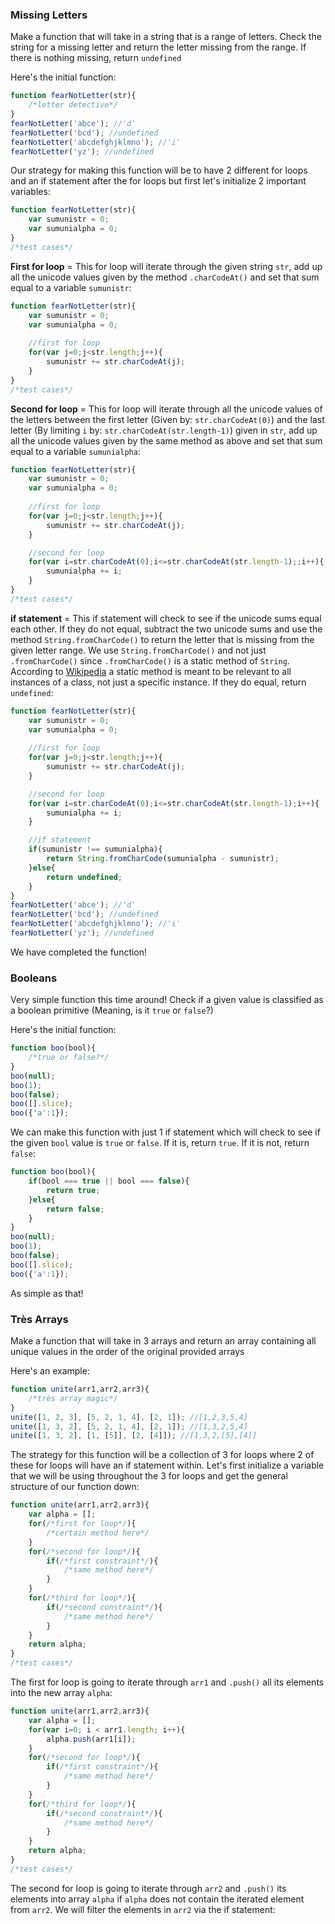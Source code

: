 ### Missing Letters
Make a function that will take in a string that is a range of letters. Check the string for a missing letter and return the letter missing from the range. If there is nothing missing, return `undefined`

Here's the initial function:

```Javascript
function fearNotLetter(str){
	/*letter detective*/
}
fearNotLetter('abce'); //'d'
fearNotLetter('bcd'); //undefined
fearNotLetter('abcdefghjklmno'); //'i'
fearNotLetter('yz'); //undefined
```

Our strategy for making this function will be to have 2 different for loops and an if statement after the for loops but first let's initialize 2 important variables:

```Javascript
function fearNotLetter(str){
	var sumunistr = 0;
	var sumunialpha = 0;
}
/*test cases*/
```

**First for loop** = This for loop will iterate through the given string `str`, add up all the unicode values given by the method `.charCodeAt()` and set that sum equal to a variable `sumunistr`:

```Javascript
function fearNotLetter(str){
	var sumunistr = 0;
	var sumunialpha = 0;
	
	//first for loop
	for(var j=0;j<str.length;j++){
		sumunistr += str.charCodeAt(j);
	}
}
/*test cases*/
```

**Second for loop** = This for loop will iterate through all the unicode values of the letters between the first letter (Given by: `str.charCodeAt(0)`) and the last letter (By limiting `i` by: `str.charCodeAt(str.length-1)`) given in `str`, add up all the unicode values given by the same method as above and set that sum equal to a variable `sumunialpha`:

```Javascript
function fearNotLetter(str){
	var sumunistr = 0;
	var sumunialpha = 0;
	
	//first for loop
	for(var j=0;j<str.length;j++){
		sumunistr += str.charCodeAt(j);
	}

	//second for loop
	for(var i=str.charCodeAt(0);i<=str.charCodeAt(str.length-1);;i++){
		sumunialpha += i;
	}
}
/*test cases*/
```

**if statement** = This if statement will check to see if the unicode sums equal each other. If they do not equal, subtract the two unicode sums and use the method `String.fromCharCode()` to return the letter that is missing from the given letter range. We use `String.fromCharCode()` and not just `.fromCharCode()` since `.fromCharCode()` is a static method of `String`. According to [Wikipedia](https://en.wikipedia.org/wiki/Method_(computer_programming)#Static_methods) a static method is meant to be relevant to all instances of a class, not just a specific instance. If they do equal, return `undefined`:

```Javascript
function fearNotLetter(str){
	var sumunistr = 0;
	var sumunialpha = 0;
	
	//first for loop
	for(var j=0;j<str.length;j++){
		sumunistr += str.charCodeAt(j);
	}

	//second for loop
	for(var i=str.charCodeAt(0);i<=str.charCodeAt(str.length-1);i++){
		sumunialpha += i;
	}

	//if statement
	if(sumunistr !== sumunialpha){
		return String.fromCharCode(sumunialpha - sumunistr);
	}else{
		return undefined;
	}
}
fearNotLetter('abce'); //'d'
fearNotLetter('bcd'); //undefined
fearNotLetter('abcdefghjklmno'); //'i'
fearNotLetter('yz'); //undefined
```

We have completed the function!

### Booleans
Very simple function this time around! Check if a given value is classified as a boolean primitive (Meaning, is it `true` or `false`?)

Here's the initial function:

```Javascript
function boo(bool){
	/*true or false?*/
}
boo(null);
boo(1);
boo(false);
boo([].slice);
boo({'a':1});
```

We can make this function with just 1 if statement which will check to see if the given `bool` value is `true` or `false`. If it is, return `true`. If it is not, return `false`:

```Javascript
function boo(bool){
	if(bool === true || bool === false){
		return true;
	}else{
		return false;
	}
}
boo(null);
boo(1);
boo(false);
boo([].slice);
boo({'a':1});
```

As simple as that!

### Très Arrays
Make a function that will take in 3 arrays and return an array containing all unique values in the order of the original provided arrays

Here's an example:

```Javascript
function unite(arr1,arr2,arr3){
	/*très array magic*/
}
unite([1, 2, 3], [5, 2, 1, 4], [2, 1]); //[1,2,3,5,4]
unite([1, 3, 2], [5, 2, 1, 4], [2, 1]); //[1,3,2,5,4]
unite([1, 3, 2], [1, [5]], [2, [4]]); //[1,3,2,[5],[4]]
```

The strategy for this function will be a collection of 3 for loops where 2 of these for loops will have an if statement within. Let's first initialize a variable that we will be using throughout the 3 for loops and get the general structure of our function down:

```Javascript
function unite(arr1,arr2,arr3){
	var alpha = [];
	for(/*first for loop*/){
		/*certain method here*/
	}
	for(/*second for loop*/){
		if(/*first constraint*/){
			/*same method here*/
		}
	}
	for(/*third for loop*/){
		if(/*second constraint*/){
			/*same method here*/
		}
	}
	return alpha;
}
/*test cases*/
```

The first for loop is going to iterate through `arr1` and `.push()` all its elements into the new array `alpha`:

```Javascript
function unite(arr1,arr2,arr3){
	var alpha = [];
	for(var i=0; i < arr1.length; i++){
		alpha.push(arr1[i]);
	}
	for(/*second for loop*/){
		if(/*first constraint*/){
			/*same method here*/
		}
	}
	for(/*third for loop*/){
		if(/*second constraint*/){
			/*same method here*/
		}
	}
	return alpha;
}
/*test cases*/
```

The second for loop is going to iterate through `arr2` and `.push()` its elements into array `alpha` if `alpha` does not contain the iterated element from `arr2`. We will filter the elements in `arr2` via the if statement: